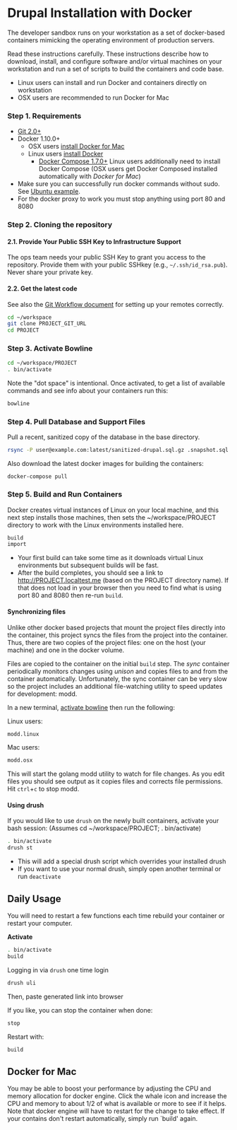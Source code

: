 # Drupal Installation with Docker

The developer sandbox runs on your workstation as a set of docker-based containers mimicking the operating environment of production servers.

Read these instructions carefully. These instructions describe how to download, install, and configure software and/or virtual machines on your workstation and run a set of scripts to build the containers and code base.

* Linux users can install and run Docker and containers directly on workstation
* OSX users are recommended to run Docker for Mac

### Step 1. Requirements

- [Git 2.0+](http://git-scm.com/book/en/v2/Getting-Started-Installing-Git)
- Docker 1.10.0+
  - OSX users [install Docker for Mac](https://docs.docker.com/engine/installation/mac/#/docker-for-mac)
  - Linux users [install Docker](https://docs.docker.com/engine/installation/#/on-linux)
    - [Docker Compose 1.7.0+](https://docs.docker.com/compose/install/) Linux users additionally need to install Docker Compose (OSX users get Docker Composed installed automatically with _Docker for Mac_)
- Make sure you can successfully run docker commands without sudo.
  See [Ubuntu example](https://docs.docker.com/engine/installation/linux/ubuntulinux/#/manage-docker-as-a-non-root-user).
- For the docker proxy to work you must stop anything using port 80 and 8080

### Step 2. Cloning the repository

#### 2.1. Provide Your Public SSH Key to Infrastructure Support

The ops team needs your public SSH Key to grant you access to the repository. Provide them with your public SSHkey (e.g., `~/.ssh/id_rsa.pub`). Never share your private key.


#### 2.2. Get the latest code

See also the [Git Workflow document](workflow.md) for setting up your remotes correctly.

```bash
cd ~/workspace
git clone PROJECT_GIT_URL
cd PROJECT
```


### Step 3. Activate Bowline

```bash
cd ~/workspace/PROJECT
. bin/activate
```
Note the "dot space" is intentional. Once activated, to get a list of available commands and see info about your containers run this:

```bash
bowline
```

### Step 4. Pull Database and Support Files

Pull a recent, sanitized copy of the database in the base directory.

```bash
rsync -P user@example.com:latest/sanitized-drupal.sql.gz .snapshot.sql.gz
```

Also download the latest docker images for building the containers:

`docker-compose pull`


### Step 5. Build and Run Containers

Docker creates virtual instances of Linux on your local machine, and this next step installs those machines, then sets the ~/workspace/PROJECT directory to work with the Linux environments installed here.

```bash
build
import
```

- Your first build can take some time as it downloads virtual Linux environments but subsequent builds will be fast.
- After the build completes, you should see a link to http://PROJECT.localtest.me (based on the PROJECT directory name). If that does not load in your browser then you need to find what is using port 80 and 8080 then re-run `build`.


#### Synchronizing files

Unlike other docker based projects that mount the project files directly into the container, this project syncs the files from the project into the container. Thus, there are two copies of the project files: one on the host (your machine) and one in the docker volume.

Files are copied to the container on the initial `build` step. The _sync_ container periodically monitors changes using _unison_ and copies files to and from the container automatically. Unfortunately, the sync container can be very slow so the project includes an additional file-watching utility to speed updates for development: modd.

In a new terminal, [activate bowline](#step-3-activate-bowline) then run the following:

Linux users:
```bash
modd.linux
```

Mac users:
```bash
modd.osx
```

This will start the golang modd utility to watch for file changes. As you edit files you should see output as it copies files and corrects file permissions. Hit `ctrl`+`c` to stop modd.


#### Using drush

If you would like to use `drush` on the newly built containers, activate your bash session:
(Assumes cd ~/workspace/PROJECT; . bin/activate)

```bash
. bin/activate
drush st
```

- This will add a special drush script which overrides your installed drush
- If you want to use your normal drush, simply open another terminal or run `deactivate`


## Daily Usage

You will need to restart a few functions each time rebuild your container or restart your computer.

**Activate**

```bash
. bin/activate
build
```

Logging in via `drush` one time login

```bash
drush uli
```
Then, paste generated link into browser


If you like, you can stop the container when done:

```bash
stop
```

Restart with:

```bash
build
```


## Docker for Mac

You may be able to boost your performance by adjusting the CPU and memory allocation for docker engine. Click the whale icon and increase the CPU and memory to about 1/2 of what is available or more to see if it helps. Note that docker engine will have to restart for the change to take effect. If your contains don't restart automatically, simply run `build' again.

